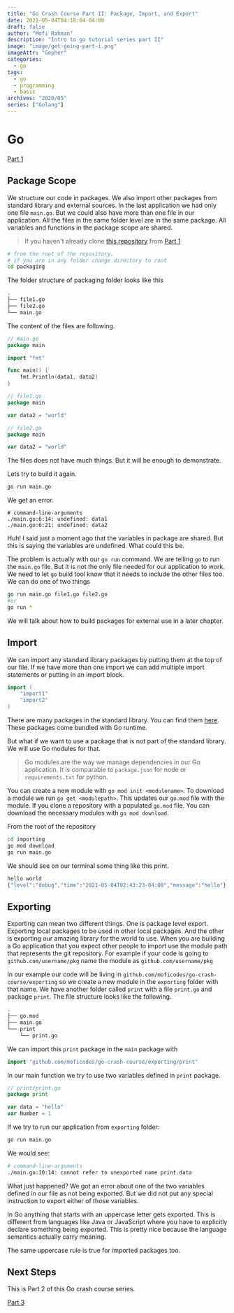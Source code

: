```yaml
---
title: "Go Crash Course Part II: Package, Import, and Export"
date: 2021-05-04T04:18:04-04:00
draft: false
author: "Mofi Rahman"
description: "Intro to go tutorial series part II"
image: "image/get-going-part-i.png"
imageAttr: "Gopher"
categories:
  - go
tags:
  - go
  - programming
  - basic
archives: "2020/05"
series: ["Golang"]
---
```


# Go

[Part 1](/posts/go-crash-course-i/)

## Package Scope

We structure our code in packages. We also import other packages from standard library and external sources. In the last application we had only one file `main.go`. But we could also have more than one file in our application. All the files in the same folder level are in the same package. All variables and functions in the package scope are shared. 

> If you haven't already clone [this repository](https://dev.to/moficodes/go-crash-course-part-1-18h1#get-coding) from [Part 1](/posts/go-crash-course-i/)

```bash
# from the root of the repository.
# if you are in any folder change directory to root
cd packaging
```

The folder structure of packaging folder looks like this 

```bash
.
├── file1.go
├── file2.go
└── main.go
```

The content of the files are following.

```go
// main.go
package main

import "fmt"

func main() {
	fmt.Println(data1, data2)
}

// file1.go
package main

var data2 = "world"

// file2.go
package main

var data2 = "world"
```

The files does not have much things. But it will be enough to demonstrate.

Lets try to build it again.

```bash
go run main.go
```

We get an error. 

```
# command-line-arguments
./main.go:6:14: undefined: data1
./main.go:6:21: undefined: data2
```

Huh! I said just a moment ago that the variables in package are shared. But this is saying the variables are undefined. What could this be. 

The problem is actually with our `go run` command. We are telling `go` to run the `main.go` file. But it is not the only file needed for our application to work. We need to let `go` build tool know that it needs to include the other files too. We can do one of two things

```bash
go run main.go file1.go file2.go
#or
go run *
```

We will talk about how to build packages for external use in a later chapter.

## Import

We can import any standard library packages by putting them at the top of our file. If we have more than one import we can add multiple import statements or putting in an import block.

```go
import (
	"import1"
	"import2"
)
```

There are many packages in the standard library. You can find them [here](https://golang.org/pkg/#stdlib). These packages come bundled with Go runtime. 

But what if we want to use a package that is not part of the standard library. We will use Go modules for that. 

> Go modules are the way we manage dependencies in our Go application. It is comparable to `package.json` for node or `requirements.txt` for python. 

You can create a new module with `go mod init <modulename>`. To download a module we run `go get <modulepath>`. This updates our `go.mod` file with the module. If you clone a repository with a populated `go.mod` file. You can download the necessary modules with `go mod download`.

From the root of the repository

```bash
cd importing
go mod download
go run main.go
```

We should see on our terminal some thing like this print.

```bash
hello world
{"level":"debug","time":"2021-05-04T02:43:23-04:00","message":"hello"}
```

## Exporting

Exporting can mean two different things. One is package level export. Exporting local packages to be used in other local packages. And the other is exporting our amazing library for the world to use. When you are building a Go application that you expect other people to import use the module path that represents the git repository. For example if your code is going to `github.com/username/pkg` name the module as `github.com/username/pkg` 

In our example our code will be living in `github.com/moficodes/go-crash-course/exporting` so we create a new module in the `exporting` folder with that name. We have another folder called `print` with a file `print.go` and  package `print`. The file structure looks like the following.

```bash
.
├── go.mod
├── main.go
└── print
    └── print.go
``` 

We can import this `print` package in the `main` package with 

```go
import "github.com/moficodes/go-crash-course/exporting/print"
```

In our main function we try to use two variables defined in `print` package. 

```go
// print/print.go
package print

var data = "hello"
var Number = 1
```

If we try to run our application from `exporting` folder:

```bash
go run main.go
```

We would see: 

```bash
# command-line-arguments
./main.go:10:14: cannot refer to unexported name print.data
```

What just happened? We got an error about one of the two variables defined in our file as not being exported. But we did not put any special instruction to export either of those variables. 

In Go anything that starts with an uppercase letter gets exported. This is different from languages like Java or JavaScript where you have to explicitly declare something being exported. This is pretty nice because the language semantics actually carry meaning. 

The same uppercase rule is true for imported packages too. 

## Next Steps

This is Part 2 of this Go crash course series.

[Part 3](/posts/go-crash-course-iii/)